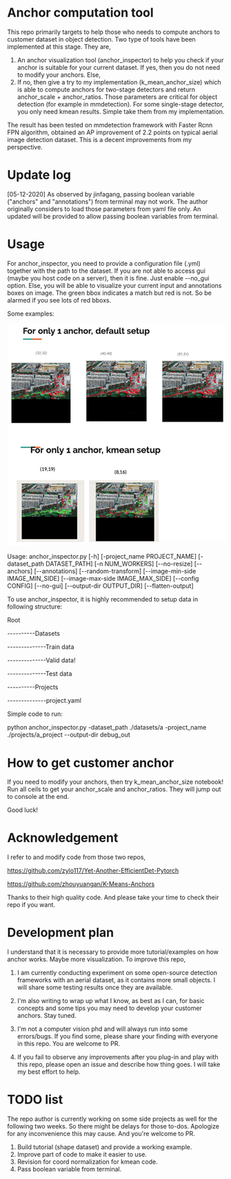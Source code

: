 # Anchor computation tool

This repo primarily targets to help those who needs to compute anchors to customer dataset in object detection. Two type of tools have been implemented at this stage. They are,

1. An anchor visualization tool (anchor_inspector) to help you check if your anchor is suitable for your current dataset. If yes, then you do not need to modify your anchors. Else,
2. If no, then give a try to my implementation (k_mean_anchor_size) which is able to compute anchors for two-stage detectors and return anchor_scale + anchor_ratios. Those parameters are critical for object detection (for example in mmdetection). For some single-stage detector, you only need kmean results. Simple take them from my implementation.

The result has been tested on mmdetection framework with Faster Rcnn FPN algorithm, obtained an AP improvement of 2.2 points on typical aerial image detection dataset. This is a decent improvements from my perspective. 

# Update log
[05-12-2020] As observed by jinfagang, passing boolean variable ("anchors" and "annotations") from terminal may not work. The author originally considers to load those parameters from yaml file only. An updated will be provided to allow passing boolean variables from terminal.

# Usage

For anchor_inspector, you need to provide a configuration file (.yml) together with the path to the dataset. If you are not able to access gui (maybe you host code on a server), then it is fine. Just enable --no_gui option. Else, you will be able to visualize your current input and annotations boxes on image. The green bbox indicates a match but red is not. So be alarmed if you see lots of red bboxs.

Some examples:

![alt text](https://github.com/Cli98/anchor_computation_tool/blob/master/images/anchor_example.png "Some visualized anchors")

Usage: anchor_inspector.py [-h] [-project_name PROJECT_NAME]
                           [-dataset_path DATASET_PATH] [-n NUM_WORKERS]
                           [--no-resize] [--anchors] [--annotations]
                           [--random-transform]
                           [--image-min-side IMAGE_MIN_SIDE]
                           [--image-max-side IMAGE_MAX_SIDE] [--config CONFIG]
                           [--no-gui] [--output-dir OUTPUT_DIR]
                           [--flatten-output]

To use anchor_inspector, it is highly recommended to setup data in following structure:

Root

----------Datasets

--------------Train data

--------------Valid data!

--------------Test data

----------Projects

--------------project.yaml

Simple code to run:

python anchor_inspector.py -dataset_path ./datasets/a -project_name ./projects/a_project --output-dir debug_out

# How to get customer anchor

If you need to modify your anchors, then try k_mean_anchor_size notebook! Run all ceils to get your anchor_scale and anchor_ratios. They will jump out to console at the end.

Good luck!

# Acknowledgement
I refer to and modify code from those two repos,

https://github.com/zylo117/Yet-Another-EfficientDet-Pytorch

https://github.com/zhouyuangan/K-Means-Anchors

Thanks to their high quality code. And please take your time to check their repo if you want.

# Development plan
I understand that it is necessary to provide more tutorial/examples on how anchor works. Maybe more visualization. To improve this repo,

1. I am currently conducting experiment on some open-source detection frameworks with an aerial dataset, as it contains more small objects. I will share some testing results once they are available. 

2. I'm also writing to wrap up what I know, as best as I can, for basic concepts and some tips you may need to develop your customer anchors. Stay tuned.

3. I'm not a computer vision phd and will always run into some errors/bugs. If you find some, please share your finding with everyone in this repo. You are welcome to PR.

4. If you fail to observe any improvements after you plug-in and play with this repo, please open an issue and describe how thing goes. I will take my best effort to help. 

# TODO list
The repo author is currently working on some side projects as well for the following two weeks. So there might be delays for those to-dos. Apologize for any inconvenience this may cause. And you're welcome to PR.

1. Build tutorial (shape dataset) and provide a working example.
2. Improve part of code to make it easier to use.
3. Revision for coord normalization for kmean code.
4. Pass boolean variable from terminal.
